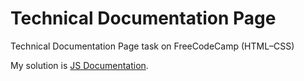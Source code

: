 # Technical Documentation Page
Technical Documentation Page task on FreeCodeCamp (HTML–CSS)

My solution is [JS Documentation](https://2020liliya.github.io/JS-Documentation/).